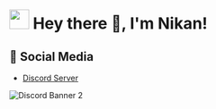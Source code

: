 <h1><img src="https://cdn.discordapp.com/emojis/900249317963624509.gif" width="35"/> Hey there 👋, I'm Nikan!</h1>

## 🌱 Social Media

- [Discord Server](https://discord.gg/e)
<img src="https://discordapp.com/api/guilds/757268973674037315/widget.png?style=banner2" alt="Discord Banner 2"/>


